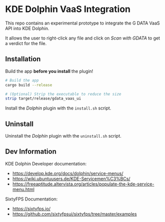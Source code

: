 # KDE Dolphin VaaS Integration

This repo contains an experimental prototype to integrate the G DATA VaaS API into KDE Dolphin.

It allows the user to right-click any file and click on *Scan with GDATA* to get a verdict for the file.

## Installation

Build the app **before you install** the plugin!

```bash
# Build the app
cargo build --release

# (Optional) Strip the executable to reduce the size
strip target/release/gdata_vaas_ui
```

Install the *Dolphin* plugin with the `install.sh` script.

## Uninstall

Uninstall the *Dolphin* plugin with the `uninstall.sh` script.


## Dev Information

KDE Dolphin Developer documentation: 
 - https://develop.kde.org/docs/dolphin/service-menus/ 
 - https://wiki.ubuntuusers.de/KDE-Servicemen%C3%BCs/
 - https://freeaptitude.altervista.org/articles/populate-the-kde-service-menu.html

SixtyFPS Documentation:
 - https://sixtyfps.io/
 - https://github.com/sixtyfpsui/sixtyfps/tree/master/examples